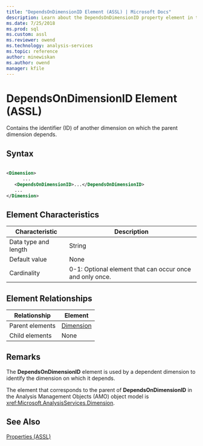 ```yaml
---
title: "DependsOnDimensionID Element (ASSL) | Microsoft Docs"
description: Learn about the DependsOnDimensionID property element in the Analysis Services Scripting Language (ASSL) schema.
ms.date: 7/25/2018
ms.prod: sql
ms.custom: assl
ms.reviewer: owend
ms.technology: analysis-services
ms.topic: reference
author: minewiskan
ms.author: owend
manager: kfile
---
```

# DependsOnDimensionID Element (ASSL)

  Contains the identifier (ID) of another dimension on which the parent dimension depends.  
  
## Syntax  
  
```xml  
  
<Dimension>  
      ...  
   <DependsOnDimensionID>...</DependsOnDimensionID>  
   ...  
</Dimension>  
```  
  
## Element Characteristics  
  
|Characteristic|Description|  
|--------------------|-----------------|  
|Data type and length|String|  
|Default value|None|  
|Cardinality|0-1: Optional element that can occur once and only once.|  
  
## Element Relationships  
  
|Relationship|Element|  
|------------------|-------------|  
|Parent elements|[Dimension](../objects/dimension-element-assl.md)|  
|Child elements|None|  
  
## Remarks  
 The **DependsOnDimensionID** element is used by a dependent dimension to identify the dimension on which it depends.  
  
 The element that corresponds to the parent of **DependsOnDimensionID** in the Analysis Management Objects (AMO) object model is <xref:Microsoft.AnalysisServices.Dimension>.  
  
## See Also  
 [Properties &#40;ASSL&#41;](properties-assl.md)  
  
  
